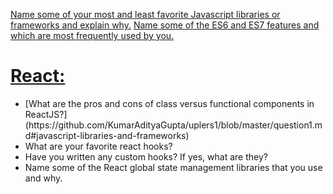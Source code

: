 [Name some of your most and least favorite Javascript libraries or frameworks and explain why.](question1.md)
[ Name some of the ES6 and ES7 features and which are most frequently used by you.](question2.md)
# [React:](react-questions.md)
<ul> 
<li> [What are the pros and cons of class versus functional components in ReactJS?](https://github.com/KumarAdityaGupta/uplers1/blob/master/question1.md#javascript-libraries-and-frameworks)</li>
<li>What are your favorite react hooks?</li>
<li> Have you written any custom hooks? If yes, what are they?</li>
<li>Name some of the React global state management libraries that you use and why.</li>
</ul>